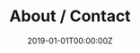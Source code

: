 ---
date: "2019-01-01T00:00:00Z"
summary: A little more about me and how to get in touch
title: "About / Contact"
type: widget_page
aliases: [bio]
---